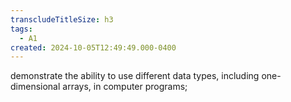 ```yaml
---
transcludeTitleSize: h3
tags:
  - A1
created: 2024-10-05T12:49:49.000-0400
---
```

demonstrate the ability to use different data types, including one-dimensional arrays, in computer programs;